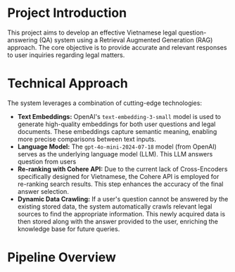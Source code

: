 # Project Introduction

This project aims to develop an effective Vietnamese legal question-answering (QA) system using a Retrieval Augmented Generation (RAG) approach. The core objective is to provide accurate and relevant responses to user inquiries regarding legal matters.

# Technical Approach

The system leverages a combination of cutting-edge technologies:

* **Text Embeddings:** OpenAI's `text-embedding-3-small` model is used to generate high-quality embeddings for both user questions and legal documents. These embeddings capture semantic meaning, enabling more precise comparisons between text inputs.
* **Language Model:** The `gpt-4o-mini-2024-07-18` model (from OpenAI) serves as the underlying language model (LLM). This LLM answers question from users
* **Re-ranking with Cohere API:** Due to the current lack of Cross-Encoders specifically designed for Vietnamese, the Cohere API is employed for re-ranking search results. This step enhances the accuracy of the final answer selection.
* **Dynamic Data Crawling:**  If a user's question cannot be answered by the existing stored data, the system automatically crawls relevant legal sources to find the appropriate information. This newly acquired data is then stored along with the answer provided to the user, enriching the knowledge base for future queries.

# Pipeline Overview


